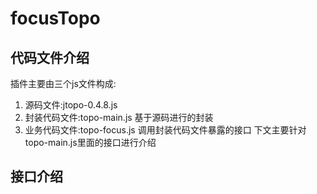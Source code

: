 # focusTopo
## 代码文件介绍
   插件主要由三个js文件构成: 
   1. 源码文件:jtopo-0.4.8.js  
   2. 封装代码文件:topo-main.js  基于源码进行的封装
   3. 业务代码文件:topo-focus.js 调用封装代码文件暴露的接口
   下文主要针对topo-main.js里面的接口进行介绍
## 接口介绍

   
